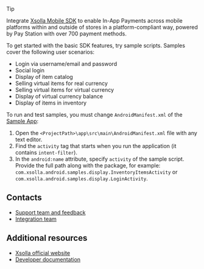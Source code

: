 > [!TIP]
> Integrate [Xsolla Mobile SDK](https://developers.xsolla.com/sdk/mobile/) to enable In-App Payments across mobile platforms within and outside of stores in a platform-compliant way, powered by Pay Station with over 700 payment methods.

To get started with the basic SDK features, try sample scripts. Samples cover the following user scenarios:
* Login via username/email and password
* Social login
* Display of item catalog
* Selling virtual items for real currency
* Selling virtual items for virtual currency
* Display of virtual currency balance
* Display of items in inventory

To run and test samples, you must change `AndroidManifest.xml` of the [Sample App](https://github.com/xsolla/store-android-sdk/tree/master/app):

1. Open the `<ProjectPath>\app\src\main\AndroidManifest.xml` file with any text editor.
2. Find the `activity` tag that starts when you run the application (it contains `intent-filter`).
3. In the `android:name` attribute, specify `activity` of the sample script. Provide the full path along with the package, for example: `com.xsolla.android.samples.display.InventoryItemsActivity` or `com.xsolla.android.samples.display.LoginActivity`.

## Contacts

* [Support team and feedback](https://xsolla.com/partner-support)
* [Integration team](mailto:integration@xsolla.com)


## Additional resources

* [Xsolla official website](https://xsolla.com/)
* [Developer documentation](https://developers.xsolla.com/sdk/android/)
